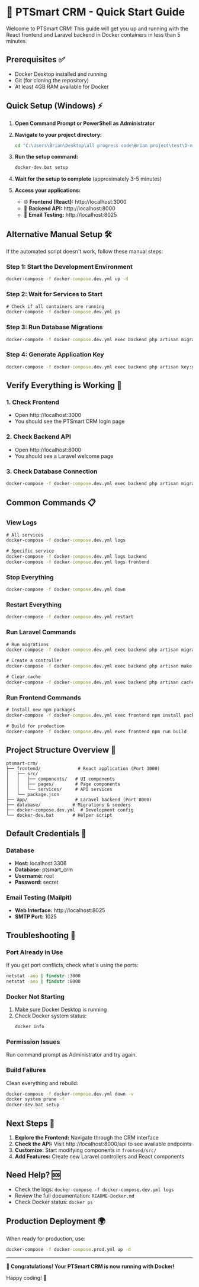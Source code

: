 # 🚀 PTSmart CRM - Quick Start Guide

Welcome to PTSmart CRM! This guide will get you up and running with the React frontend and Laravel backend in Docker containers in less than 5 minutes.

## Prerequisites ✅

-   Docker Desktop installed and running
-   Git (for cloning the repository)
-   At least 4GB RAM available for Docker

## Quick Setup (Windows) ⚡

1. **Open Command Prompt or PowerShell as Administrator**

2. **Navigate to your project directory:**

    ```cmd
    cd "C:\Users\Brian\Desktop\all progress code\Brian project\test\D-net_test\ptsmart-crm"
    ```

3. **Run the setup command:**

    ```cmd
    docker-dev.bat setup
    ```

4. **Wait for the setup to complete** (approximately 3-5 minutes)

5. **Access your applications:**
    - 🌐 **Frontend (React):** http://localhost:3000
    - 🔧 **Backend API:** http://localhost:8000
    - 📧 **Email Testing:** http://localhost:8025

## Alternative Manual Setup 🛠️

If the automated script doesn't work, follow these manual steps:

### Step 1: Start the Development Environment

```cmd
docker-compose -f docker-compose.dev.yml up -d
```

### Step 2: Wait for Services to Start

```cmd
# Check if all containers are running
docker-compose -f docker-compose.dev.yml ps
```

### Step 3: Run Database Migrations

```cmd
docker-compose -f docker-compose.dev.yml exec backend php artisan migrate
```

### Step 4: Generate Application Key

```cmd
docker-compose -f docker-compose.dev.yml exec backend php artisan key:generate
```

## Verify Everything is Working 🧪

### 1. Check Frontend

-   Open http://localhost:3000
-   You should see the PTSmart CRM login page

### 2. Check Backend API

-   Open http://localhost:8000
-   You should see a Laravel welcome page

### 3. Check Database Connection

```cmd
docker-compose -f docker-compose.dev.yml exec backend php artisan migrate:status
```

## Common Commands 📋

### View Logs

```cmd
# All services
docker-compose -f docker-compose.dev.yml logs

# Specific service
docker-compose -f docker-compose.dev.yml logs backend
docker-compose -f docker-compose.dev.yml logs frontend
```

### Stop Everything

```cmd
docker-compose -f docker-compose.dev.yml down
```

### Restart Everything

```cmd
docker-compose -f docker-compose.dev.yml restart
```

### Run Laravel Commands

```cmd
# Run migrations
docker-compose -f docker-compose.dev.yml exec backend php artisan migrate

# Create a controller
docker-compose -f docker-compose.dev.yml exec backend php artisan make:controller CustomerController

# Clear cache
docker-compose -f docker-compose.dev.yml exec backend php artisan cache:clear
```

### Run Frontend Commands

```cmd
# Install new npm packages
docker-compose -f docker-compose.dev.yml exec frontend npm install package-name

# Build for production
docker-compose -f docker-compose.dev.yml exec frontend npm run build
```

## Project Structure Overview 📁

```
ptsmart-crm/
├── frontend/              # React application (Port 3000)
│   ├── src/
│   │   ├── components/   # UI components
│   │   ├── pages/        # Page components
│   │   └── services/     # API services
│   └── package.json
├── app/                  # Laravel backend (Port 8000)
├── database/            # Migrations & seeders
├── docker-compose.dev.yml  # Development config
└── docker-dev.bat       # Helper script
```

## Default Credentials 🔑

### Database

-   **Host:** localhost:3306
-   **Database:** ptsmart_crm
-   **Username:** root
-   **Password:** secret

### Email Testing (Mailpit)

-   **Web Interface:** http://localhost:8025
-   **SMTP Port:** 1025

## Troubleshooting 🔧

### Port Already in Use

If you get port conflicts, check what's using the ports:

```cmd
netstat -ano | findstr :3000
netstat -ano | findstr :8000
```

### Docker Not Starting

1. Make sure Docker Desktop is running
2. Check Docker system status:
    ```cmd
    docker info
    ```

### Permission Issues

Run command prompt as Administrator and try again.

### Build Failures

Clean everything and rebuild:

```cmd
docker-compose -f docker-compose.dev.yml down -v
docker system prune -f
docker-dev.bat setup
```

## Next Steps 🎯

1. **Explore the Frontend:** Navigate through the CRM interface
2. **Check the API:** Visit http://localhost:8000/api to see available endpoints
3. **Customize:** Start modifying components in `frontend/src/`
4. **Add Features:** Create new Laravel controllers and React components

## Need Help? 🆘

-   Check the logs: `docker-compose -f docker-compose.dev.yml logs`
-   Review the full documentation: `README-Docker.md`
-   Check Docker status: `docker ps`

## Production Deployment 🌍

When ready for production, use:

```cmd
docker-compose -f docker-compose.prod.yml up -d
```

---

**🎉 Congratulations! Your PTSmart CRM is now running with Docker!**

Happy coding! 🚀

